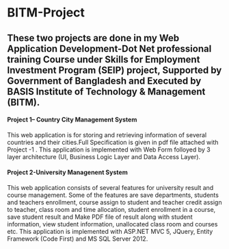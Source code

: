 # BITM-Project

## These two projects are done in my Web Application Development-Dot Net professional training Course under Skills for Employment Investment Program (SEIP) project, Supported by Government of Bangladesh and Executed by BASIS Institute of Technology & Management (BITM).


#### Project 1– Country City Management System

This  web  application  is  for  storing  and  retrieving  information  of  several  countries  and  their  cities.Full Specification is given in pdf file attached with Project -1 . This application is implemented with Web Form folloyed by 3 layer architecture (UI, Business Logic Layer and Data Access Layer).


#### Project 2-University Managenent System

This web application consists of several features for university result and course management. Some of the features are save departments, students and teachers enrollment, course assign to student and teacher credit assign to teacher, class room and time allocation, student enrollment in a course, save student result and Make PDF file of result along with student information, view student information, unallocated class room and courses etc. This application is implemented with ASP.NET MVC 5, JQuery, Entity Framework (Code First) and MS SQL Server 2012.

